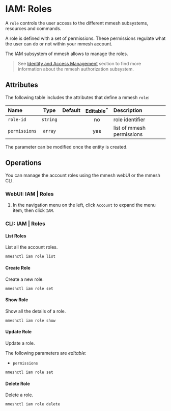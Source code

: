 # IAM: Roles

A `role` controls the user access to the different mmesh subsystems, resources and commands.

A role is defined with a set of permissions. These permissions regulate what the user can do or not within your mmesh account.

The IAM subsystem of mmesh allows to manage the roles.

> See [Identity and Access Management](/platform/iam/authorization#user-roles) section to find more information about the mmesh authorization subsystem.

## Attributes

The following table includes the attributes that define a mmesh `role`:

| Name     | Type     | Default | Editable<sup>*</sup> | Description |
| :------- | :------: | :-----: | :------------------: | :---------- |
| `role-id` | `string` |         | no  | role identifier |
| `permissions`  | `array`  |         | yes | list of mmesh permissions |

<table-note>
The parameter can be modified once the entity is created.
</table-note>

## Operations

You can manage the account roles using the mmesh webUI or the mmesh CLI.

### WebUI: IAM | Roles

1. In the navigation menu on the left, click `Account` to expand the menu item, then click `IAM`.

### CLI: IAM | Roles

#### List Roles

List all the account roles.

```shell
mmeshctl iam role list
```

#### Create Role

Create a new role.

```shell
mmeshctl iam role set
```

#### Show Role

Show all the details of a role.

```shell
mmeshctl iam role show
```

#### Update Role

Update a role.

The following parameters are *editable*:

- `permissions`

```shell
mmeshctl iam role set
```

#### Delete Role

Delete a role.

```shell
mmeshctl iam role delete
```
